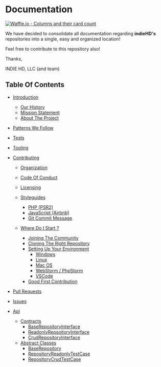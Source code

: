 # Documentation
[![Waffle.io - Columns and their card count](https://badge.waffle.io/indiehd/docs.svg?columns=all)](https://waffle.io/indiehd/docs)

We have decided to consolidate all documentation regarding **indieHD's** repositories into a single, easy and organized 
location!

Feel free to contribute to this repository also!

Thanks,

INDIE HD, LLC (and team)
 
## Table Of Contents

* [Introduction]()
    * [Our History]()
    * [Mission Statement]()
    * [About The Project]()
    
* [Patterns We Follow]()
* [Tests]()
* [Tooling]()
    
* [Contributing](https://github.com/indiehd/docs/blob/master/Contributing/index.md)
    * [Organization](https://github.com/indiehd/docs/blob/master/Contributing/organization.md)
    * [Code Of Conduct]()
    * [Licensing]()
    
    * [Styleguides](https://github.com/indiehd/docs/blob/master/Contributing/styleguide.md)
        * [PHP (PSR2)](https://github.com/indiehd/docs/blob/master/Contributing/styleguide.md#php-styleguide-psr2)
        * [JavaScript (Airbnb)](https://github.com/indiehd/docs/blob/master/Contributing/styleguide.md#javascript-styleguide-eslint)
        * [Git Commit Message](https://github.com/indiehd/docs/blob/master/Contributing/styleguide.md#git-commit-messages)
      
    * [Where Do I Start ?]()
        * [Joining The Community]()
        * [Cloning The Right Repository]()
        * [Setting Up Your Environment]()
            * [Windows]()
            * [Linux]()
            * [Mac OS]()
            * [WebStorm / PhpStorm]()
            * [VSCode]()
        * [Good First Contribution]()
    
* [Pull Requests]()
* [Issues]()

* [Api]()
    * [Contracts]()
        * [BaseRepositoryInterface]()
        * [ReadonlyRepsoitoryInterface]()
        * [CrudRepositoryInterface]()
    * [Abstract Classes]()
        * [BaseRepository]()
        * [RepositoryReadonlyTestCase]()
        * [RepositoryCrudTestCase]()
